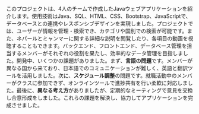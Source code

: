 このプロジェクトは、4人のチームで作成したJavaウェブアプリケーションを紹介します。使用技術はJava、SQL、HTML、CSS、Bootstrap、JavaScriptで、データベースとの連携やレスポンシブデザインを実現しました。プロジェクトでは、ユーザーが情報を管理・検索でき、カテゴリや国別での検索が可能です。また、ネパールとミャンマーに関する詳細な説明を閲覧したり、各項目の動画を視聴することもできます。バックエンド、フロントエンド、データベース管理を担当するメンバーがそれぞれの役割を果たし、効率的なデータ管理を目指しました。開発中、いくつかの課題がありました。まず、**言語の問題**です。メンバーが異なる国から来ており、日本語でのコミュニケーションが難しく、英語と翻訳ツールを活用しました。次に、**スケジュール調整**の問題です。就職活動中のメンバーがクラスに参加できず、オンラインツールで進捗共有を行い柔軟に対応しました。最後に、**異なる考え方**がありましたが、定期的なミーティングで意見を交換し合意形成をしました。これらの課題を解決し、協力してアプリケーションを完成させました。
